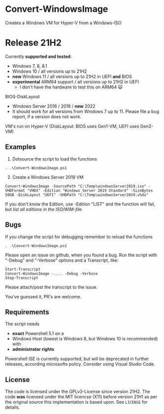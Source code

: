 # Convert-WindowsImage
Creates a Windows VM for Hyper-V from a Windows-ISO

# Release 21H2
Currently **supported and tested**:
- Windows 7, 8, 8.1
- Windows 10 / all versions up to 21H2
- **new** Windows 11 / all versions up to 21H2 in UEFI **and** BIOS
- **experimental** ARM64 support / all versions up to 21H2 in UEFI
  - I don't have the hardware to test this on ARM64 &#128576;

BIOS-DiskLayout
- Windows Server 2016 / 2019 / **new** 2022
- It should work for all versions from Windows 7 up to 11. Please file a bug report, if a version does not work.

VM's run on Hyper-V (DiskLayout: BIOS uses Gen1-VM, UEFI uses Gen2-VM)

## Examples

1. Dotsource the script to load the functions
   
`. .\Convert-WindowsImage.ps1`

2. Create a Windows Server 2019 VM

`Convert-WindowsImage -SourcePath "C:\Temp\windowsServer2019.iso" -VHDFormat "VHDX" -Edition "Windows Server 2019 Standard" -SizeBytes 50GB -DiskLayout "UEFI" -VHDPath "C:\Temp\windowsServer2019.vhdx"`
					
If you don't know the Edition, use -Edition "LIST" and the function will fail, but *list all editions in the ISO/WIM-file*.

## Bugs

If you change the script for debugging remember to reload the functions
   
`. .\Convert-WindowsImage.ps1`

Please open an issue on github, when you found a bug. Run the script with "-Debug" and "-Verbose" options and a Transcript, like:

```
Start-Transcript
Convert-WindowsImage -.... -Debug -Verbose
Stop-Transcript
```

Please attach/post the transcript to the issue.

You've guessed it, PR's are welcome.

## Requirements

The script needs
- **exact** Powershell 5.1 on a 
- Windows Host (lowest is Windows 8, but Windows 10 is recommended) with 
- **administrator rights**
	
Powershell ISE is currently supported, but will be deprecated in further releases, according microsofts policy. Consider using Visual Studio Code.

## License

The code is licensed under the GPLv3-License since version 21H2.
The code **was** licensed under the MIT licencse (X11) before version 21H1 as per the original source this implementation is based upon. See `LICENSE` for details.
